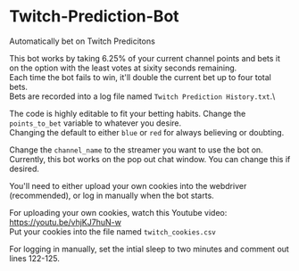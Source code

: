# Twitch-Prediction-Bot
Automatically bet on Twitch Predicitons

This bot works by taking 6.25% of your current channel points and bets it on the option with the least votes at sixity seconds remaining.\
Each time the bot fails to win, it'll double the current bet up to four total bets.\
Bets are recorded into a log file named `Twitch Prediction History.txt`.\

The code is highly editable to fit your betting habits.
Change the `points_to_bet` variable to whatever you desire. \
Changing the default to either `blue` or `red` for always believing or doubting.


Change the `channel_name` to the streamer you want to use the bot on.\
Currently, this bot works on the pop out chat window. You can change this if desired.

You'll need to either upload your own cookies into the webdriver (recommended), or log in manually when the bot starts.

For uploading your own cookies, watch this Youtube video: https://youtu.be/vhjKJ7huN-w \
Put your cookies into the file named `twitch_cookies.csv`

For logging in manually, set the intial sleep to two minutes and comment out lines 122-125.
